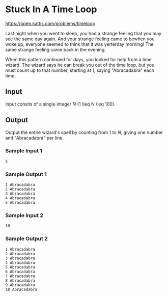 # Stuck In A Time Loop 

https://open.kattis.com/problems/timeloop

Last night when you went to sleep, you had a strange feeling that you may see the same day again. And your strange feeling came to bewhen you woke up, everyone seemed to think that it was yerterday morning! The same strange feeling came back in the evening. 

When this pattern continued for days, you looked for help from a time wizard. The wizard says he can break you out of the time loop, but you must count up to that number, starting at 1, saying "Abracadabra" each time.


## Input 

Input consits of a single integer $N$ (1 \leq N \leq 100).

## Output

Output the entire wizard's spell by counting from 1 to $N$, giving one number and "Abracadabra" per line. 


### Sample Input 1

``` text
5
```

### Sample Output 1


``` text
1 Abracadabra
2 Abracadabra
3 Abracadabra
4 Abracadabra
5 Abracadabra
```

### Sample Input 2

``` text
10
```

### Sample Output 2

``` text
1 Abracadabra
2 Abracadabra
3 Abracadabra
4 Abracadabra
5 Abracadabra
6 Abracadabra
7 Abracadabra
8 Abracadabra
9 Abracadabra
10 Abracadabra
```

